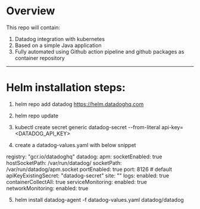 # Overview
This repo will contain:
1. Datadog integration with kubernetes 
2. Based on a simple Java application
3. Fully automated using Github action pipeline and github packages as container repository
___________________________________________________________________

# Helm installation steps:
1. helm repo add datadog https://helm.datadoghq.com
2. helm repo update
3. kubectl create secret generic datadog-secret --from-literal api-key=<DATADOG_API_KEY>

4. create a datadog-values.yaml with below snippet

registry: "gcr.io/datadoghq"
datadog:
  apm:
    socketEnabled: true
    hostSocketPath: /var/run/datadog/
    socketPath: /var/run/datadog/apm.socket
    portEnabled: true
    port: 8126 # default
  apiKeyExistingSecret: "datadog-secret"
  site: ""
  logs:
    enabled: true
    containerCollectAll: true
  serviceMonitoring:
    enabled: true
  networkMonitoring:
    enabled: true

5. helm install datadog-agent -f datadog-values.yaml datadog/datadog


